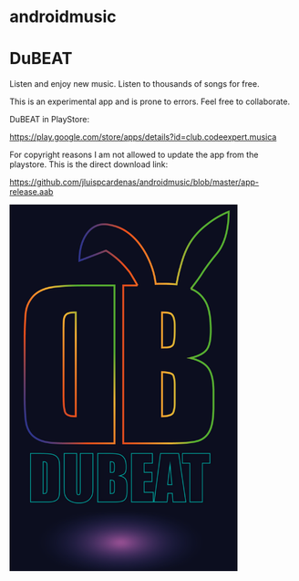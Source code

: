 # androidmusic

# DuBEAT 

Listen and enjoy new music. Listen to thousands of songs for free.

This is an experimental app and is prone to errors.
Feel free to collaborate.

DuBEAT in PlayStore:

https://play.google.com/store/apps/details?id=club.codeexpert.musica

For copyright reasons I am not allowed to update the app from the playstore. This is the direct download link:

https://github.com/jluispcardenas/androidmusic/blob/master/app-release.aab


<img width=400 src="https://github.com/jluispcardenas/androidmusic/raw/master/src/main/res/drawable/logo.png"/>
